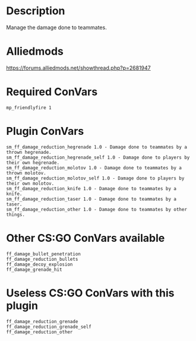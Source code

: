 # Description
Manage the damage done to teammates.

# Alliedmods
https://forums.alliedmods.net/showthread.php?p=2681947

# Required ConVars
```
mp_friendlyfire 1
```

# Plugin ConVars
```
sm_ff_damage_reduction_hegrenade 1.0 - Damage done to teammates by a thrown hegrenade. 
sm_ff_damage_reduction_hegrenade_self 1.0 - Damage done to players by their own hegrenade.
sm_ff_damage_reduction_molotov 1.0 - Damage done to teammates by a thrown molotov.
sm_ff_damage_reduction_molotov_self 1.0 - Damage done to players by their own molotov.
sm_ff_damage_reduction_knife 1.0 - Damage done to teammates by a knife.
sm_ff_damage_reduction_taser 1.0 - Damage done to teammates by a taser.
sm_ff_damage_reduction_other 1.0 - Damage done to teammates by other things.
```

# Other CS:GO ConVars available
```
ff_damage_bullet_penetration
ff_damage_reduction_bullets
ff_damage_decoy_explosion
ff_damage_grenade_hit
```

# Useless CS:GO ConVars with this plugin
```
ff_damage_reduction_grenade
ff_damage_reduction_grenade_self
ff_damage_reduction_other
```
